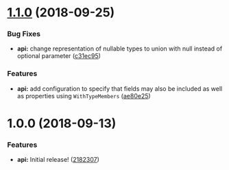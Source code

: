 # [1.1.0](https://github.com/gkinsman/Typescriptr/compare/v1.0.0...v1.1.0) (2018-09-25)


### Bug Fixes

* **api:** change representation of nullable types to union with null instead of optional parameter ([c31ec95](https://github.com/gkinsman/Typescriptr/commit/c31ec95))


### Features

* **api:** add configuration to specify that fields may also be included as well as properties  using `WithTypeMembers` ([ae80e25](https://github.com/gkinsman/Typescriptr/commit/ae80e25))

# 1.0.0 (2018-09-13)


### Features

* **api:** Initial release! ([2182307](https://github.com/gkinsman/Typescriptr/commit/2182307))
